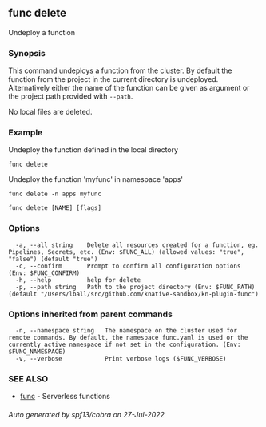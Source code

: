 ## func delete

Undeploy a function

### Synopsis


This command undeploys a function from the cluster. By default the function from
the project in the current directory is undeployed. Alternatively either the name
of the function can be given as argument or the project path provided with `--path`.

No local files are deleted.

### Example

Undeploy the function defined in the local directory

`func delete`

Undeploy the function 'myfunc' in namespace 'apps'

`func delete -n apps myfunc`


```
func delete [NAME] [flags]
```

### Options

```
  -a, --all string    Delete all resources created for a function, eg. Pipelines, Secrets, etc. (Env: $FUNC_ALL) (allowed values: "true", "false") (default "true")
  -c, --confirm       Prompt to confirm all configuration options (Env: $FUNC_CONFIRM)
  -h, --help          help for delete
  -p, --path string   Path to the project directory (Env: $FUNC_PATH) (default "/Users/lball/src/github.com/knative-sandbox/kn-plugin-func")
```

### Options inherited from parent commands

```
  -n, --namespace string   The namespace on the cluster used for remote commands. By default, the namespace func.yaml is used or the currently active namespace if not set in the configuration. (Env: $FUNC_NAMESPACE)
  -v, --verbose            Print verbose logs ($FUNC_VERBOSE)
```

### SEE ALSO

* [func](func.md)	 - Serverless functions

###### Auto generated by spf13/cobra on 27-Jul-2022
